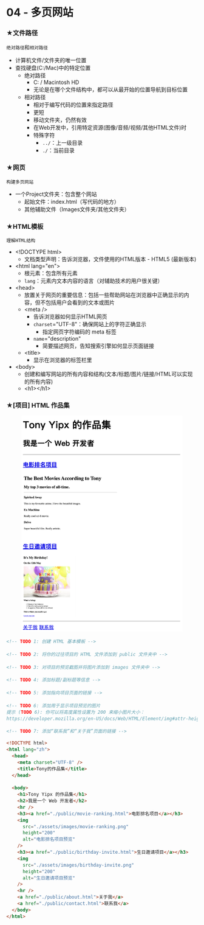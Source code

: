 # 04 - 多页网站

### ★文件路径

`绝对路径`和`相对路径`

* 计算机文件/文件夹的唯一位置
* 查找硬盘(C:/Mac)中的特定位置
  * 绝对路径
    * C: / Macintosh HD
    * 无论是在哪个文件结构中，都可以从最开始的位置导航到目标位置
  * 相对路径
    * 相对于编写代码的位置来指定路径
    * 更短
    * 移动文件夹，仍然有效
    * 在Web开发中，引用特定资源(图像/音频/视频/其他HTML文件)时
    * 特殊字符
      * `../`：上一级目录
      * `./`：当前目录

### ★网页

`构建多页网站`

* 一个Project文件夹：包含整个网站
  * 起始文件：index.html（写代码的地方）
  * 其他辅助文件（Images文件夹/其他文件夹）

### ★HTML模板

`理解HTML结构`

* \<!DOCTYPE html>
  * 文档类型声明：告诉浏览器，文件使用的HTML版本 - HTML5 (最新版本)
* \<html lang="en">
  * 根元素：包含所有元素
  * `lang`：元素内文本内容的语言（对辅助技术的用户很关键）
* \<head>
  * 放置关于网页的重要信息：包括一些帮助网站在浏览器中正确显示的内容，但不包括用户会看到的文本或图片
  * \<meta />
    * 告诉浏览器如何显示HTML网页
    * `charset`="UTF-8"：确保网站上的字符正确显示
      * 指定网页字符编码的 meta 标签
    * `name`="description"
      * 简要描述网页，告知搜索引擎如何显示页面链接
  * \<title>
    * 显示在浏览器的标签栏里
* \<body>
  * 创建和编写网站的所有内容和结构(文本/标题/图片/链接/HTML可以实现的所有内容)
  * \<h1>\</h1>

### ★\[项目] HTML 作品集

<figure><img src="../.gitbook/assets/goal (3).png" alt=""><figcaption></figcaption></figure>

```html
<!-- TODO 1: 创建 HTML 基本模板 -->

<!-- TODO 2: 将你的过往项目的 HTML 文件添加到 public 文件夹中 -->

<!-- TODO 3: 对项目的预览截图并将图片添加到 images 文件夹中 -->

<!-- TODO 4: 添加标题/副标题等信息 -->

<!-- TODO 5: 添加指向项目页面的链接 -->

<!-- TODO 6: 添加用于显示项目预览的图片
提示 (TODO 6): 你可以将高度属性设置为 200 来缩小图片大小：
https://developer.mozilla.org/en-US/docs/Web/HTML/Element/img#attr-height -->

<!-- TODO 7: 添加“联系我”和“关于我”页面的链接 -->
```

```html
<!DOCTYPE html>
<html lang="zh">
  <head>
    <meta charset="UTF-8" />
    <title>Tony的作品集</title>
  </head>

  <body>
    <h1>Tony Yipx 的作品集</h1>
    <h2>我是一个 Web 开发者</h2>
    <hr />
    <h3><a href="./public/movie-ranking.html">电影排名项目</a></h3>
    <img
      src="./assets/images/movie-ranking.png"
      height="200"
      alt="电影排名项目预览"
    />
    <h3><a href="./public/birthday-invite.html">生日邀请项目</a></h3>
    <img
      src="./assets/images/birthday-invite.png"
      height="200"
      alt="生日邀请项目预览"
    />
    <hr />
    <a href="./public/about.html">关于我</a>
    <a href="./public/contact.html">联系我</a>
  </body>
</html>
```

